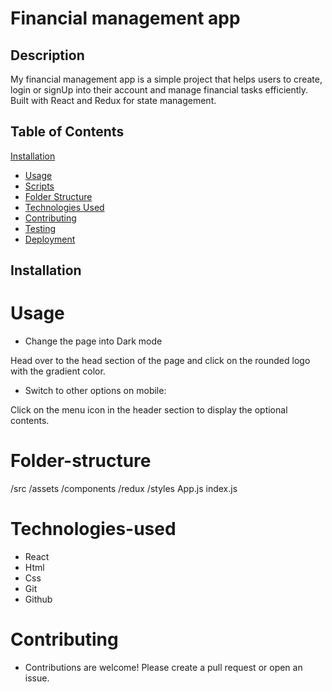 # Financial management app
    


## Description 
My financial management app is a simple project that helps users to create, login or signUp into their account and  manage financial tasks efficiently. Built with React and Redux for state management.

## Table of Contents
[Installation](#installation)
- [Usage](#usage)
- [Scripts](#scripts)
- [Folder Structure](#folder-structure)
- [Technologies Used](#technologies-used)
- [Contributing](#contributing)
- [Testing](#testing)
- [Deployment](#deployment)
   
 ## Installation

# Usage
- Change the page into Dark mode

 Head over to the head section of the page and click on the rounded logo with the gradient color.

- Switch to other options on mobile: 

Click on the menu icon in the header section to display the optional contents.

# Folder-structure
/src
/assets
  /components
  /redux
  /styles
  App.js
  index.js

# Technologies-used
- React
- Html
- Css
- Git
- Github

# Contributing
- Contributions are welcome! Please create a pull request or open an issue.



